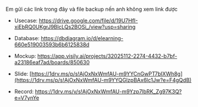 Em gửi các link trong đây và file backup nến anh không xem link được

- Usecase: https://drive.google.com/file/d/19U7HfI-xiEbRQ0UKgrJ9BlcLQs2BOSi_/view?usp=sharing

- Database: https://dbdiagram.io/d/elearning-660e519003593b6b6125838d

- Mockup: https://app.visily.ai/projects/32025112-2274-4432-b7bf-a23186eaf7ad/boards/850630

- Slide: [https://1drv.ms/p/s!AjOxNxWmfAU-m9YYCnGwPT7bIXWh8g](https://1drv.ms/p/s!AjOxNxWmfAU-m9YYQGlzpBAx6lc1Jw?e=F4gQdB)

- Record: https://1drv.ms/v/s!AjOxNxWmfAU-m9Yzp7lbRK_Zg97K3Q?e=V7ynYe
